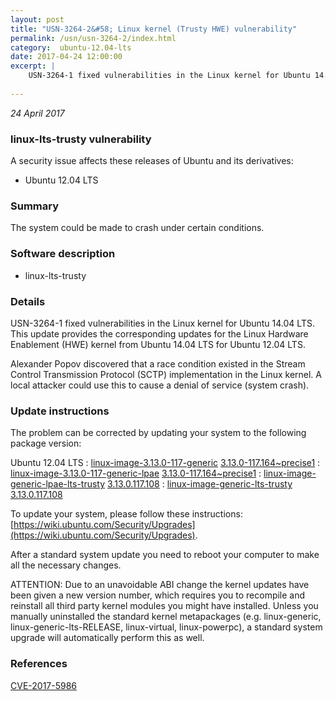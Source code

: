 ```yaml
---
layout: post
title: "USN-3264-2&#58; Linux kernel (Trusty HWE) vulnerability"
permalink: /usn/usn-3264-2/index.html
category:  ubuntu-12.04-lts
date: 2017-04-24 12:00:00
excerpt: |
    USN-3264-1 fixed vulnerabilities in the Linux kernel for Ubuntu 14.04 LTS. This update provides the corresponding updates for the Linux Hardware Enablement (HWE) kernel from Ubuntu 14.04 LTS for Ubuntu 12.04 LTS.
    
--- 
```

 
 

*24 April 2017*

### linux-lts-trusty vulnerability

A security issue affects these releases of Ubuntu and its derivatives:

* Ubuntu 12.04 LTS

### Summary

The system could be made to crash under certain conditions. 

### Software description

* linux-lts-trusty 

### Details

USN-3264-1 fixed vulnerabilities in the Linux kernel for Ubuntu 14.04 LTS. This update provides the corresponding updates for the Linux Hardware Enablement (HWE) kernel from Ubuntu 14.04 LTS for Ubuntu 12.04 LTS.

Alexander Popov discovered that a race condition existed in the Stream Control Transmission Protocol (SCTP) implementation in the Linux kernel. A local attacker could use this to cause a denial of service (system crash). 

### Update instructions

The problem can be corrected by updating your system to the following package version:

Ubuntu 12.04 LTS
 : [linux-image-3.13.0-117-generic](https://launchpad.net/ubuntu/+source/linux-lts-trusty) <span> [3.13.0-117.164~precise1](https://launchpad.net/ubuntu/+source/linux-lts-trusty/3.13.0-117.164~precise1) </span> 
 : [linux-image-3.13.0-117-generic-lpae](https://launchpad.net/ubuntu/+source/linux-lts-trusty) <span> [3.13.0-117.164~precise1](https://launchpad.net/ubuntu/+source/linux-lts-trusty/3.13.0-117.164~precise1) </span> 
 : [linux-image-generic-lpae-lts-trusty](https://launchpad.net/ubuntu/+source/linux-lts-trusty) <span> [3.13.0.117.108](https://launchpad.net/ubuntu/+source/linux-lts-trusty/3.13.0-117.164~precise1) </span> 
 : [linux-image-generic-lts-trusty](https://launchpad.net/ubuntu/+source/linux-lts-trusty) <span> [3.13.0.117.108](https://launchpad.net/ubuntu/+source/linux-lts-trusty/3.13.0-117.164~precise1) </span> 

To update your system, please follow these instructions: [https://wiki.ubuntu.com/Security/Upgrades](https://wiki.ubuntu.com/Security/Upgrades).

After a standard system update you need to reboot your computer to make all the necessary changes.

ATTENTION: Due to an unavoidable ABI change the kernel updates have been given a new version number, which requires you to recompile and reinstall all third party kernel modules you might have installed. Unless you manually uninstalled the standard kernel metapackages (e.g. linux-generic, linux-generic-lts-RELEASE, linux-virtual, linux-powerpc), a standard system upgrade will automatically perform this as well. 

### References

 
 [CVE-2017-5986](http://people.ubuntu.com/~ubuntu-security/cve/CVE-2017-5986)
 

